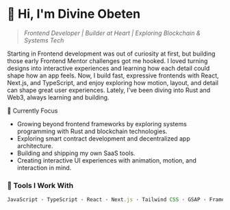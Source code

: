 # 👋 Hi, I'm Divine Obeten

> *Frontend Developer | Builder at Heart | Exploring Blockchain & Systems Tech*

Starting in Frontend development was out of curiosity at first, but building those early Frontend Mentor challenges got me hooked. I loved turning designs into interactive experiences and learning how each detail could shape how an app feels. Now, I build fast, expressive frontends with React, Next.js, and TypeScript, and enjoy exploring how motion, layout, and detail can shape great user experiences. Lately, I’ve been diving into Rust and Web3, always learning and building.

🧭 Currently Focus
- Growing beyond frontend frameworks by exploring systems programming with Rust and blockchain technologies.
- Exploring smart contract development and decentralized app architecture.
- Building and shipping my own SaaS tools.
- Creating interactive UI experiences with animation, motion, and interaction in mind.

### 🧰 Tools I Work With
```ts
JavaScript · TypeScript · React · Next.js · Tailwind CSS · GSAP · Framer Motion · Rust · Solidity
